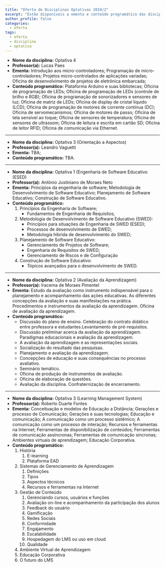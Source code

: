 ```yaml
---
title: "Oferta de Disciplinas Optativas 2019/2"
excerpt: "Estão disponíveis a ementa e conteúdo programático das disciplinas optativas que serão oferecidas no semestre letivo 2019/2."
author_profile: false
categories:
  - oferta
tags:
  - oferta
  - disciplina
  - optativa
---
```


- **Nome da disciplina:** Optativa 4
- **Professor(a):** Lucas Paes
- **Ementa:** Introdução aos micro-controladores; Programação de micro-controladores; Projetos micro-controlados de aplicações variadas; Oficina de desenvolvimento de projetos de eletrônica embarcada;
- **Conteúdo programático:** Plataforma Arduino e suas bibliotecas; Oficina de programação de LEDs; Oficina de programação de LEDs (controle de brilho e RGB); Oficina de programação de sonorizadores e sensores de luz; Oficina de matriz de LEDs; Oficina de display de cristal líquido (LCD); Oficina de programação de motores de corrente contínua (DC); Oficina de servomecanismos; Oficina de motores de passo; Oficina de tela sensível ao toque; Oficina de sensores de temperatura; Oficina de sensores de ultrassom; Oficina de leitura e escrita em cartão SD; Oficina de leitor RFID; Oficina de comunicação via Ethernet.

------

- **Nome da disciplina:** Optativa 3 (Orientação a Aspectos)
- **Professor(a):** Leandro Vaguetti
- **Ementa:** TBA;
- **Conteúdo programático:** TBA.


------------


- **Nome da disciplina:** Optativa 1 (Engenharia de Software Educativo (ESED)
- **Professor(a):** Antônio Justiniano de Moraes Neto
- **Ementa:** Princípios da engenharia de software; Metodologia de Desenvolvimento de Software Educativo; Planejamento de Software Educativo; Construção de Software Educativo.
- **Conteúdo programático:** 
  1. Princípios da Engenharia de Software;
     - Fundamentos de Engenharia de Requisitos;
  2. Metodologia de Desenvolvimento de Software Educativo (SWED):
     - Princípios para situações de Engenharia de SWED (ESED);
     - Processos de desenvolvimento de SWED;
     - Metodologia híbrida de desenvolvimento do SWED;
  3. Planejamento de Software Educativo:
     - Gerenciamento de Projetos de Software;
     - Engenharia de Requisitos de SWED;
     - Gerenciamento de Riscos e de Configuração
  4. Construção de Software Educativo:
     - Tópicos avançados para o desenvolvimento de SWED.

------------

- **Nome da disciplina:** Optativa 2 (Avaliação da Aprendizagem)
- **Professor(a):** Iracema de Moraes Pimentel 
- **Ementa:** Estudo da avaliação como instrumento indispensável para o planejamento e acompanhamento das ações educativas. As diferentes concepções da avaliação e suas manifestações na prática. Procedimentos e instrumentos da avaliação da aprendizagem. Oficina de avaliação da aprendizagem.
- **Conteúdo programático:** 
  - Discussão do plano de ensino. Celebração do contrato didático entre professora e estudantes.Levantamento de pré-requisitos.
  - Discussão preliminar acerca da avaliação da aprendizagem. Paradigmas educacionais e avaliação da aprendizagem.
  - A avaliação da aprendizagem e as representações sociais.
  - Socialização do resultado das pesquisas.
  - Planejamento e avaliação da aprendizagem.
  - Concepções de educação e suas consequências no processo avaliativo.
  - Seminário temático.
  - Oficina de produção de instrumentos de avaliação.
  - Oficina de elaboração de questões.
  - Avaliação da disciplina. Confraternização de encerramento.

------------


- **Nome da disciplina:** Optativa 3 (Learning Management System)
- **Professor(a):** Roberto Duarte Fontes
- **Ementa:** Conceituação e modelos de Educação a Distância; Gerações e processo de Comunicação; Gerações e suas tecnologias; Educação e comunicação; A comunicação como um processo sistêmico; A comunicação como um processo de interação; Recursos e ferramentas na Internet; Ferramentas de disponibilização de conteúdos; Ferramentas de comunicação assíncronas; Ferramentas de comunicação síncronas; Ambientes virtuais de aprendizagem; Educação Corporativa.
- **Conteúdo programático:** 
  1. História
     1. E-learning
     2. Plataforma EAD
  2. Sistemas de Gerenciamento de Aprendizagem
     1. Definições
     2. Tipos
     3. Aspectos técnicos
     4. Recursos e ferramentas na Internet
  3. Gestão de Conteúdo
     1. Gerenciando cursos, usuários e funções
     2. Avaliação on-line e acompanhamento da participação dos alunos
     3. Feedback do usuário
     4. Gamificação
     5. Redes Sociais
     6. Conformidade
     7. Engajamento
     8. Escalabilidade
     9. Hospedagem do LMS ou uso em cloud
     10. Qualidade
  4.  Ambiente Virtual de Aprendizagem
  5.  Educação Corporativa
  6.  O futuro do LMS